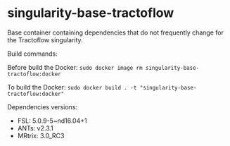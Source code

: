 # singularity-base-tractoflow
Base container containing dependencies that do not frequently change for the Tractoflow singularity.

Build commands:

Before build the Docker: `sudo docker image rm singularity-base-tractoflow:docker`

To build the Docker: `sudo docker build . -t "singularity-base-tractoflow:docker"`

Dependencies versions:

* FSL: 5.0.9-5~nd16.04+1
* ANTs: v2.3.1
* MRtrix: 3.0_RC3

